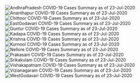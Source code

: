 
<img src="https://deepuhub.github.io/COVID-19/GraphsGenerated/23-Jul-2020/Last24Hrs_AndhraPradesh_23-Jul-2020.jpg" alt="AndhraPradesh COVID-19 Cases Summary as of 23-Jul-2020">
 <br>
<img src="https://deepuhub.github.io/COVID-19/GraphsGenerated/23-Jul-2020/Last24Hrs_Ananthapur_23-Jul-2020.jpg" alt="Ananthapur COVID-19 Cases Summary as of 23-Jul-2020">
 <br>
<img src="https://deepuhub.github.io/COVID-19/GraphsGenerated/23-Jul-2020/Last24Hrs_Chittoor_23-Jul-2020.jpg" alt="Chittoor COVID-19 Cases Summary as of 23-Jul-2020">
 <br>
<img src="https://deepuhub.github.io/COVID-19/GraphsGenerated/23-Jul-2020/Last24Hrs_EastGodavari_23-Jul-2020.jpg" alt="EastGodavari COVID-19 Cases Summary as of 23-Jul-2020">
 <br>
<img src="https://deepuhub.github.io/COVID-19/GraphsGenerated/23-Jul-2020/Last24Hrs_Guntur_23-Jul-2020.jpg" alt="Guntur COVID-19 Cases Summary as of 23-Jul-2020">
 <br>
<img src="https://deepuhub.github.io/COVID-19/GraphsGenerated/23-Jul-2020/Last24Hrs_Kadapa_23-Jul-2020.jpg" alt="Kadapa COVID-19 Cases Summary as of 23-Jul-2020">
 <br>
<img src="https://deepuhub.github.io/COVID-19/GraphsGenerated/23-Jul-2020/Last24Hrs_Krishna_23-Jul-2020.jpg" alt="Krishna COVID-19 Cases Summary as of 23-Jul-2020">
 <br>
<img src="https://deepuhub.github.io/COVID-19/GraphsGenerated/23-Jul-2020/Last24Hrs_Kurnool_23-Jul-2020.jpg" alt="Kurnool COVID-19 Cases Summary as of 23-Jul-2020">
 <br>
<img src="https://deepuhub.github.io/COVID-19/GraphsGenerated/23-Jul-2020/Last24Hrs_Nellore_23-Jul-2020.jpg" alt="Nellore COVID-19 Cases Summary as of 23-Jul-2020">
 <br>
<img src="https://deepuhub.github.io/COVID-19/GraphsGenerated/23-Jul-2020/Last24Hrs_Prakasam_23-Jul-2020.jpg" alt="Prakasam COVID-19 Cases Summary as of 23-Jul-2020">
 <br>
<img src="https://deepuhub.github.io/COVID-19/GraphsGenerated/23-Jul-2020/Last24Hrs_Srikakulam_23-Jul-2020.jpg" alt="Srikakulam COVID-19 Cases Summary as of 23-Jul-2020">
 <br>
<img src="https://deepuhub.github.io/COVID-19/GraphsGenerated/23-Jul-2020/Last24Hrs_Vishakapatnam_23-Jul-2020.jpg" alt="Vishakapatnam COVID-19 Cases Summary as of 23-Jul-2020">
 <br>
<img src="https://deepuhub.github.io/COVID-19/GraphsGenerated/23-Jul-2020/Last24Hrs_Vizianagaram_23-Jul-2020.jpg" alt="Vizianagaram COVID-19 Cases Summary as of 23-Jul-2020">
 <br>
<img src="https://deepuhub.github.io/COVID-19/GraphsGenerated/23-Jul-2020/Last24Hrs_WestGodavari_23-Jul-2020.jpg" alt="WestGodavari COVID-19 Cases Summary as of 23-Jul-2020">
 <br> 